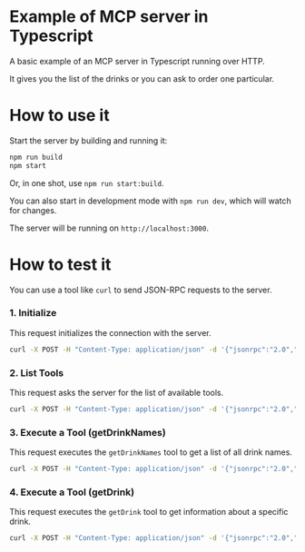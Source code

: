# Example of MCP server in Typescript

A basic example of an MCP server in Typescript running over HTTP.

It gives you the list of the drinks or you can ask to order one particular.

# How to use it

Start the server by building and running it:

```bash
npm run build
npm start
```

Or, in one shot, use `npm run start:build`.

You can also start in development mode with `npm run dev`, which will watch for changes.

The server will be running on `http://localhost:3000`.

# How to test it

You can use a tool like `curl` to send JSON-RPC requests to the server.

### 1. Initialize

This request initializes the connection with the server.

```bash
curl -X POST -H "Content-Type: application/json" -d '{"jsonrpc":"2.0","id":1,"method":"initialize","params":{}}' http://localhost:3000
```

### 2. List Tools

This request asks the server for the list of available tools.

```bash
curl -X POST -H "Content-Type: application/json" -d '{"jsonrpc":"2.0","id":2,"method":"tools/list","params":{}}' http://localhost:3000
```

### 3. Execute a Tool (getDrinkNames)

This request executes the `getDrinkNames` tool to get a list of all drink names.

```bash
curl -X POST -H "Content-Type: application/json" -d '{"jsonrpc":"2.0","id":3,"method":"tools/execute","params":{"name":"getDrinkNames","arguments":{}}}' http://localhost:3000
```

### 4. Execute a Tool (getDrink)

This request executes the `getDrink` tool to get information about a specific drink.

```bash
curl -X POST -H "Content-Type: application/json" -d '{"jsonrpc":"2.0","id":4,"method":"tools/execute","params":{"name":"getDrink","arguments":{"name":"Latte"}}}' http://localhost:3000
```
